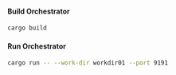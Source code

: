 
#### Build Orchestrator
```bash
cargo build
```


#### Run Orchestrator
```bash
cargo run -- --work-dir workdir01 --port 9191
```
